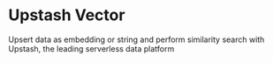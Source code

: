 # Upstash Vector

Upsert data as embedding or string and perform similarity search with Upstash, the leading serverless data platform
